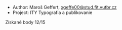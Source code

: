  - Author:   Maroš Geffert, xgeffe00@stud.fit.vutbr.cz
 - Project:  ITY Typografia a publikovanie
 
 Získané body 12/15